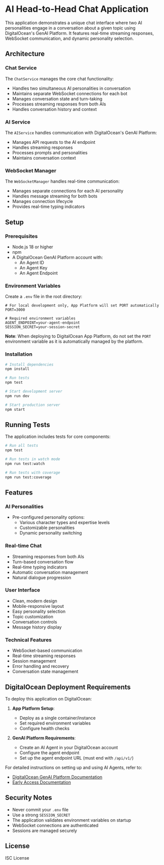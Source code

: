 # AI Head-to-Head Chat Application

This application demonstrates a unique chat interface where two AI personalities engage in a conversation about a given topic using DigitalOcean's GenAI Platform. It features real-time streaming responses, WebSocket communication, and dynamic personality selection.

## Architecture

### Chat Service

The `ChatService` manages the core chat functionality:
- Handles two simultaneous AI personalities in conversation
- Maintains separate WebSocket connections for each bot
- Manages conversation state and turn-taking
- Processes streaming responses from both AIs
- Handles conversation history and context

### AI Service

The `AIService` handles communication with DigitalOcean's GenAI Platform:
- Manages API requests to the AI endpoint
- Handles streaming responses
- Processes prompts and personalities
- Maintains conversation context

### WebSocket Manager

The `WebSocketManager` handles real-time communication:
- Manages separate connections for each AI personality
- Handles message streaming for both bots
- Manages connection lifecycle
- Provides real-time typing indicators

## Setup

### Prerequisites

- Node.js 18 or higher
- npm
- A DigitalOcean GenAI Platform account with:
  - An Agent ID
  - An Agent Key
  - An Agent Endpoint

### Environment Variables

Create a `.env` file in the root directory:

```env
# For local development only, App Platform will set PORT automatically
PORT=3000

# Required environment variables
AGENT_ENDPOINT=your-agent-endpoint
SESSION_SECRET=your-session-secret
```

**Note**: When deploying to DigitalOcean App Platform, do not set the `PORT` environment variable as it is automatically managed by the platform.

### Installation

```bash
# Install dependencies
npm install

# Run tests
npm test

# Start development server
npm run dev

# Start production server
npm start
```

## Running Tests

The application includes tests for core components:

```bash
# Run all tests
npm test

# Run tests in watch mode
npm run test:watch

# Run tests with coverage
npm run test:coverage
```

## Features

### AI Personalities

- Pre-configured personality options:
  - Various character types and expertise levels
  - Customizable personalities
  - Dynamic personality switching

### Real-time Chat

- Streaming responses from both AIs
- Turn-based conversation flow
- Real-time typing indicators
- Automatic conversation management
- Natural dialogue progression

### User Interface

- Clean, modern design
- Mobile-responsive layout
- Easy personality selection
- Topic customization
- Conversation controls
- Message history display

### Technical Features

- WebSocket-based communication
- Real-time streaming responses
- Session management
- Error handling and recovery
- Conversation state management

## DigitalOcean Deployment Requirements

To deploy this application on DigitalOcean:

1. **App Platform Setup**:
   - Deploy as a single container/instance
   - Set required environment variables
   - Configure health checks

2. **GenAI Platform Requirements**:
   - Create an AI Agent in your DigitalOcean account
   - Configure the agent endpoint
   - Set up the agent endpoint URL (must end with `/api/v1/`)

For detailed instructions on setting up and using AI Agents, refer to:
- [DigitalOcean GenAI Platform Documentation](https://docs.digitalocean.com/products/genai-platform/how-to/manage-ai-agent/use-agent/)
- [Early Access Documentation](https://docs.digitalocean.com/products/genai-platform/)

## Security Notes

- Never commit your `.env` file
- Use a strong `SESSION_SECRET`
- The application validates environment variables on startup
- WebSocket connections are authenticated
- Sessions are managed securely

## License

ISC License 